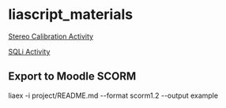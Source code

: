 # liascript_materials

[Stereo Calibration Activity](https://liascript.github.io/course/?https://dscroft.github.io/liascript_materials/stereo_calibration_activity/stereo_calibration_activity.md)

[SQLi Activity](https://liascript.github.io/course/?https://dscroft.github.io/liascript_materials/sql_injection/sql.md)

## Export to Moodle SCORM

liaex -i project/README.md --format scorm1.2 --output example